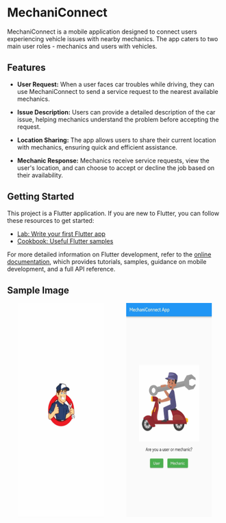 # MechaniConnect

MechaniConnect is a mobile application designed to connect users experiencing vehicle issues with nearby mechanics. The app caters to two main user roles - mechanics and users with vehicles.

## Features

- **User Request:** When a user faces car troubles while driving, they can use MechaniConnect to send a service request to the nearest available mechanics.
- **Issue Description:** Users can provide a detailed description of the car issue, helping mechanics understand the problem before accepting the request.

- **Location Sharing:** The app allows users to share their current location with mechanics, ensuring quick and efficient assistance.

- **Mechanic Response:** Mechanics receive service requests, view the user's location, and can choose to accept or decline the job based on their availability.

## Getting Started

This project is a Flutter application. If you are new to Flutter, you can follow these resources to get started:

- [Lab: Write your first Flutter app](https://docs.flutter.dev/get-started/codelab)
- [Cookbook: Useful Flutter samples](https://docs.flutter.dev/cookbook)

For more detailed information on Flutter development, refer to the [online documentation](https://docs.flutter.dev/), which provides tutorials, samples, guidance on mobile development, and a full API reference.

## Sample Image

<div style="display: flex; justify-content: space-around;">
  <img src="https://github.com/uhrzel/MechaniConnect/blob/main/assets/github-img1.jpg" width="200" height="500" alt="MechaniConnect">
  <img src="https://github.com/uhrzel/MechaniConnect/blob/main/assets/github-img.jpg" width="200" height="500" alt="MechaniConnect">
</div>
